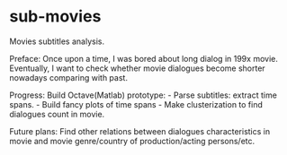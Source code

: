 sub-movies
==========

Movies subtitles analysis.


Preface:
Once upon a time, I was bored about long dialog in 199x movie. Eventually, I want to check whether movie dialogues become shorter nowadays comparing with past.

Progress:
Build Octave(Matlab) prototype:
	- Parse subtitles: extract time spans.
	- Build fancy plots of time spans
	- Make clusterization to find dialogues count in movie.
	

Future plans:
Find other relations between dialogues characteristics in movie and movie genre/country of production/acting persons/etc.